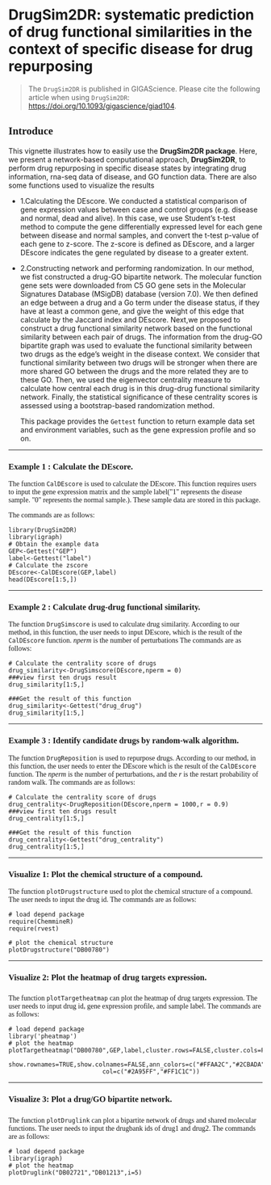 # DrugSim2DR: systematic prediction of drug functional similarities in the context of specific disease for drug repurposing

> The `DrugSim2DR` is published in GIGAScience. Please cite the following article when using `DrugSim2DR`: https://doi.org/10.1093/gigascience/giad104.

## <font face="微软雅黑"> Introduce </font>

This vignette illustrates how to easily use the **DrugSim2DR package**. Here, we present a network-based computational approach, **DrugSim2DR**, to perform drug repurposing in specific disease states by integrating drug information, rna-seq data of disease, and GO function data. There are also some functions used to visualize the results

- 1.Calculating the DEscore. We conducted a statistical comparison of gene expression values between case and control groups (e.g. disease and normal, dead and alive). In this case, we use Student’s t-test method to compute the gene differentially expressed level for each gene between disease and normal samples, and convert the t-test p-value of each gene to z-score. The z-score is defined as DEscore, and a larger DEscore indicates the gene regulated by disease to a greater extent.

- 2.Constructing network and performing randomization. In our method, we fist constructed a drug-GO bipartite network. The molecular function gene sets were downloaded from C5 GO gene sets in the Molecular Signatures Database (MSigDB) database (version 7.0). We then defined an edge between a drug and a Go term under the disease status, if they have at least a common gene, and give the weight of this edge that calculate by the Jaccard index and DEscore. Next,we proposed to construct a drug functional similarity network based on the functional similarity between each pair of drugs. The information from the drug-GO bipartite graph was used to evaluate the functional similarity between two drugs as the edge’s weight in the disease context. We consider that functional similarity between two drugs will be stronger when there are more shared GO between the drugs and the more related they are to these GO. Then, we used the eigenvector centrality measure to calculate how central each drug is in this drug-drug functional similarity network. Finally, the statistical significance of these centrality scores is assessed using a bootstrap-based randomization method.

   This package provides the `Gettest` function to return example data set and environment variables, such as the gene expression profile and so on.</font>


*****
### <font face="微软雅黑">Example 1 : Calculate the DEscore. </font>

<font face="微软雅黑">  The function `CalDEscore` is used to calculate the DEscore. This function requires users to input the gene expression matrix and the sample label("1" represents the disease sample. "0" represents the normal sample.). These sample data are stored in this package.
  
The commands are as follows: </font>
```{r eval=TRUE}
library(DrugSim2DR)
library(igraph)
# Obtain the example data
GEP<-Gettest("GEP")
label<-Gettest("label")
# Calculate the zscore
DEscore<-CalDEscore(GEP,label)
head(DEscore[1:5,])
```

*****

### <font face="微软雅黑"> Example 2 : Calculate drug-drug functional similarity. </font>

<font face="微软雅黑"> The function `DrugSimscore` is used to calculate drug similarity. According to our method, in this function, the user needs to input DEscore, which is the result of the `CalDEscore` function. *nperm* is the number of perturbations
  The commands are as follows: </font>


```{r, eval=FALSE}
# Calculate the centrality score of drugs
drug_similarity<-DrugSimscore(DEscore,nperm = 0)
###view first ten drugs result
drug_similarity[1:5,]

```
```{r echo=FALSE}
###Get the result of this function
drug_similarity<-Gettest("drug_drug")
drug_similarity[1:5,]
``` 

*****

### <font face="微软雅黑"> Example 3 : Identify candidate drugs by random-walk algorithm. </font>

<font face="微软雅黑"> The function `DrugReposition` is used to repurpose drugs. According to our method, in this function, the user needs to enter the DEscore which is the result of the `CalDEscore` function. The *nperm* is the number of perturbations, and the *r* is the restart probability of random walk.
  The commands are as follows: </font>


```{r, eval=FALSE}
# Calculate the centrality score of drugs
drug_centrality<-DrugReposition(DEscore,nperm = 1000,r = 0.9)
###view first ten drugs result
drug_centrality[1:5,]

```
```{r echo=FALSE}
###Get the result of this function
drug_centrality<-Gettest("drug_centrality")
drug_centrality[1:5,]
``` 

*****


### <font face="微软雅黑"> Visualize 1: Plot the chemical structure of a compound. </font>

<font face="微软雅黑">  The function `plotDrugstructure` used to plot the chemical structure of a compound. The user needs to input the drug id.
  The commands are as follows: </font>

```{r,message=FALSE,results="hide"}
# load depend package
require(ChemmineR)
require(rvest)

# plot the chemical structure 
plotDrugstructure("DB00780")

```

*****
### <font face="微软雅黑"> Visualize 2: Plot the heatmap of drug targets expression.</font>

#####
<font face="微软雅黑">  The function `plotTargetheatmap` can plot the heatmap of drug targets expression. The user needs to input drug id, gene expression profile, and sample label.
  The commands are as follows:  </font>

```{r,message=FALSE}
# load depend package
library('pheatmap')
# plot the heatmap 
plotTargetheatmap("DB00780",GEP,label,cluster.rows=FALSE,cluster.cols=FALSE,bk=c(-2.4,2.3),
                          show.rownames=TRUE,show.colnames=FALSE,ann_colors=c("#FFAA2C","#2CBADA"),
                          col=c("#2A95FF","#FF1C1C"))

```


*****
### <font face="微软雅黑"> Visualize 3: Plot a drug/GO bipartite network.</font>

#####
<font face="微软雅黑">  The function `plotDruglink` can plot a bipartite network of drugs and shared molecular functions. The user needs to input the drugbank ids of drug1 and drug2.
  The commands are as follows:  </font>

```{r,message=FALSE,fig.height=5,fig.width=10}
# load depend package
library(igraph)
# plot the heatmap 
plotDruglink("DB02721","DB01213",i=5)

```





